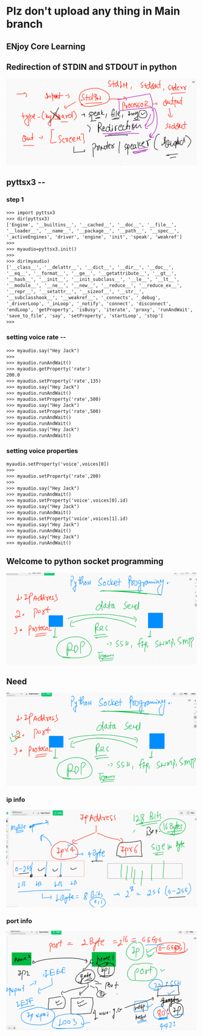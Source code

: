 # Plz don't upload any thing in Main branch 

## ENjoy Core Learning 

## Redirection of STDIN and STDOUT in python 

<img src="red.png">

## pyttsx3 --

### step 1

```
>>> import pyttsx3
>>> dir(pyttsx3)
['Engine', '__builtins__', '__cached__', '__doc__', '__file__', '__loader__', '__name__', '__package__', '__path__', '__spec__', '_activeEngines', 'driver', 'engine', 'init', 'speak', 'weakref']
>>> 
>>> myaudio=pyttsx3.init()
>>> 
>>> dir(myaudio)
['__class__', '__delattr__', '__dict__', '__dir__', '__doc__', '__eq__', '__format__', '__ge__', '__getattribute__', '__gt__', '__hash__', '__init__', '__init_subclass__', '__le__', '__lt__', '__module__', '__ne__', '__new__', '__reduce__', '__reduce_ex__', '__repr__', '__setattr__', '__sizeof__', '__str__', '__subclasshook__', '__weakref__', '_connects', '_debug', '_driverLoop', '_inLoop', '_notify', 'connect', 'disconnect', 'endLoop', 'getProperty', 'isBusy', 'iterate', 'proxy', 'runAndWait', 'save_to_file', 'say', 'setProperty', 'startLoop', 'stop']
>>> 

```

### setting voice rate --

```
>>> myaudio.say("Hey Jack")
>>> 
>>> myaudio.runAndWait()
>>> myaudio.getProperty('rate')
200.0
>>> myaudio.setProperty('rate',135)
>>> myaudio.say("Hey Jack")
>>> myaudio.runAndWait()
>>> myaudio.setProperty('rate',500)
>>> myaudio.say("Hey Jack")
>>> myaudio.setProperty('rate',500)
>>> myaudio.runAndWait()
>>> myaudio.runAndWait()
>>> myaudio.say("Hey Jack")
>>> myaudio.runAndWait()

```

### setting voice properties

```
myaudio.setProperty('voice',voices[0])
>>> 
>>> myaudio.setProperty('rate',200)
>>> 
>>> myaudio.say("Hey Jack")
>>> myaudio.runAndWait()
>>> myaudio.setProperty('voice',voices[0].id)
>>> myaudio.say("Hey Jack")
>>> myaudio.runAndWait()
>>> myaudio.setProperty('voice',voices[1].id)
>>> myaudio.say("Hey Jack")
>>> myaudio.runAndWait()
>>> myaudio.say("Hey Jack")
>>> myaudio.runAndWait()

```

## Welcome to python socket programming 

<img src="socket.png">

## Need 

<img src="need.png">

### ip info 

<img src="ip.png">

### port info 

<img src="port.png">


